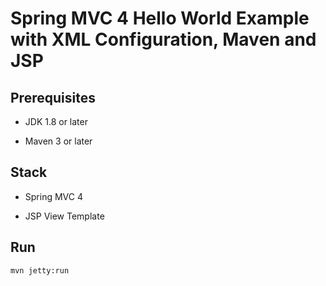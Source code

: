 # Spring MVC 4 Hello World Example with XML Configuration, Maven and JSP

## Prerequisites
- JDK 1.8 or later

- Maven 3 or later

## Stack
- Spring MVC 4

- JSP View Template

## Run
`mvn jetty:run`
